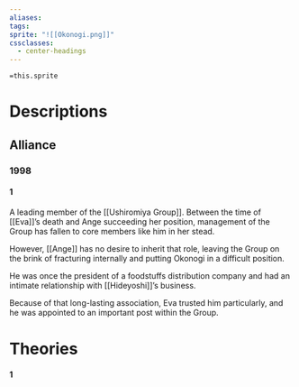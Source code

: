 ```yaml
---
aliases: 
tags: 
sprite: "![[Okonogi.png]]"
cssclasses:
  - center-headings
---
```


`=this.sprite`
# Descriptions


## Alliance
### 1998
#### 1
A leading member of the [[Ushiromiya Group]].
Between the time of [[Eva]]’s death and Ange succeeding her position, management of the Group has fallen to core members like him in her stead.

However, [[Ange]] has no desire to inherit that role, leaving the Group on the brink of fracturing internally and putting Okonogi in a difficult position.

He was once the president of a foodstuffs distribution company and had an intimate relationship with [[Hideyoshi]]’s business.

Because of that long-lasting association, Eva trusted him particularly, and he was appointed to an important post within the Group.
# Theories
#### 1